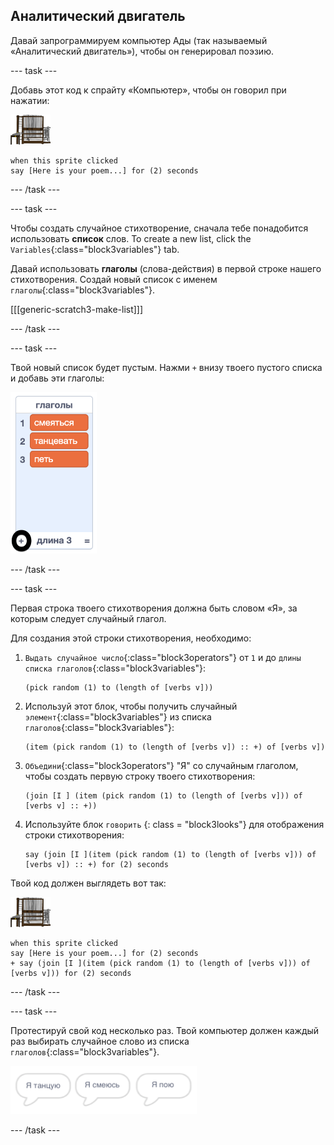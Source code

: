 ## Аналитический двигатель

Давай запрограммируем компьютер Ады (так называемый «Аналитический двигатель»), чтобы он генерировал поэзию.

\--- task \---

Добавь этот код к спрайту «Компьютер», чтобы он говорил при нажатии:

![спрайт компьютер](images/computer-sprite.png)

```blocks3
when this sprite clicked
say [Here is your poem...] for (2) seconds
```

\--- /task \---

\--- task \---

Чтобы создать случайное стихотворение, сначала тебе понадобится использовать **список** слов. To create a new list, click the `Variables`{:class="block3variables"} tab.

Давай использовать **глаголы** (слова-действия) в первой строке нашего стихотворения. Создай новый список с именем `глаголы`{:class="block3variables"}.

[[[generic-scratch3-make-list]]]

\--- /task \---

\--- task \---

Твой новый список будет пустым. Нажми `+` внизу твоего пустого списка и добавь эти глаголы:

![список с выделенным +](images/poetry-verbs-annotated.png)

\--- /task \---

\--- task \---

Первая строка твоего стихотворения должна быть словом «Я», за которым следует случайный глагол.

Для создания этой строки стихотворения, необходимо:

1. `Выдать случайное число`{:class="block3operators"} от `1` и до `длины списка глаголов`{:class="block3variables"}:
    
    ```blocks3
    (pick random (1) to (length of [verbs v]))
    ```

2. Используй этот блок, чтобы получить случайный `элемент`{:class="block3variables"} из списка `глаголов`{:class="block3variables"}:
    
    ```blocks3
    (item (pick random (1) to (length of [verbs v]) :: +) of [verbs v])
    ```

3. `Объедини`{:class="block3operators"} "Я" со случайным глаголом, чтобы создать первую строку твоего стихотворения:
    
    ```blocks3
    (join [I ] (item (pick random (1) to (length of [verbs v])) of [verbs v] :: +))
    ```

4. Используйте блок `говорить` {: class = "block3looks"} для отображения строки стихотворения:
    
    ```blocks3
    say (join [I ](item (pick random (1) to (length of [verbs v])) of [verbs v]) :: +) for (2) seconds
    ```

Твой код должен выглядеть вот так:

![спрайт компьютер](images/computer-sprite.png)

```blocks3
when this sprite clicked
say [Here is your poem...] for (2) seconds
+ say (join [I ](item (pick random (1) to (length of [verbs v])) of [verbs v])) for (2) seconds
```

\--- /task \---

\--- task \---

Протестируй свой код несколько раз. Твой компьютер должен каждый раз выбирать случайное слово из списка `глаголов`{:class="block3variables"}.

![3 облачка с разным текстом](images/poetry-random-test.png)

\--- /task \---